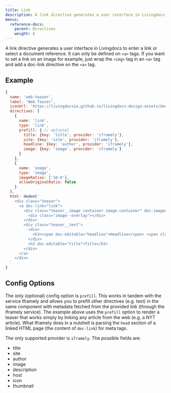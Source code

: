 ```yaml
---
title: Link
description: A link directive generates a user interface in Livingdocs to enter a link or select a document reference.
menus:
  reference-docs:
    parent: Directives
    weight: 6
---
```


A link directive generates a user interface in Livingdocs to enter a link or select a document reference. It can only be defined on `<a>` tags.
If you want to set a link on an image for example, just wrap the `<img>` tag in an `<a>` tag and add a doc-link directive on the `<a>` tag.

## Example

```js
{
  name: 'web-teaser',
  label: 'Web Teaser',
  iconUrl: 'https://livingdocsio.github.io/livingdocs-design-assets/docs/icons/component-icons/icon_component_teaser_with_image.svg',
  directives: [
    {
      name: 'link',
      type: 'link',
      prefill: { // optional
        title: {key: 'title', provider: 'iframely'},
        site: {key: 'site', provider: 'iframely'},
        headline: {key: 'author', provider: 'iframely'},
        image: {key: 'image', provider: 'iframely'}
      }
    },
    {
      name: 'image',
      type: 'image',
      imageRatios: ['16:9'],
      allowOriginalRatio: false
    }
  ],
  html: dedent`
    <div class="teaser">
      <a doc-link="link">
        <div class="teaser__image container image-container" doc-image="image">
          <div class="image--overlay"></div>
        </div>
        <div class="teaser__text">
          <div>
            <h3><span doc-editable="headline">Headline</span> <span class="source" doc-editable="site">Source</span></h3>
          </div>
          <h2 doc-editable="title">Title</h2>
        </div>
      </a>
    </div>
  `
}
```


## Config Options

The only (optional) config option is `prefill`. This works in tandem with the service Iframely and allows you to prefill other directives (e.g. text) in the same component with metadata fetched from the provided link (through the Iframely service). The example above uses the `prefill` option to render a teaser that works simply by linking any article from the web (e.g. a NYT article).
What Iframely does in a nutshell is parsing the `head` section of a linked HTML page (the content of `doc-link`) for meta tags.

The only supported provider is `iframely`.
The possible fields are:
- title
- site
- author
- image
- description
- host
- icon
- thumbnail

